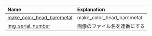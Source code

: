 |Name|Explanation|
|:-------------|:---|
|[make_color_head_baremetal ](./make_color_head_baremetal ) |make_color_head_baremetal |
|[img_serial_number](./img_serial_number)|画像のファイル名を連番にする|